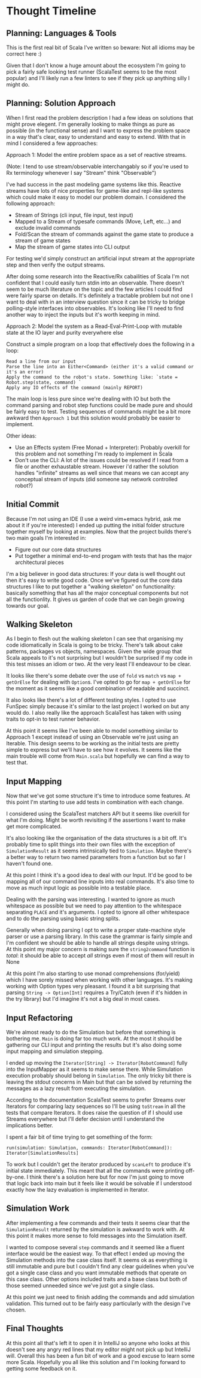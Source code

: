 Thought Timeline
================

Planning: Languages & Tools
---------------------------

This is the first real bit of Scala I've written so beware: Not all idioms may be correct here :)

Given that I don't know a huge amount about the ecosystem I'm going to pick a fairly safe looking test
runner (ScalaTest seems to be the most popular) and I'll likely run a few linters to see if they pick
up anything silly I might do.

Planning: Solution Approach
---------------------------

When I first read the problem description I had a few ideas on solutions that might prove elegent. I'm
generally looking to make things as pure as possible (in the functional sense) and I want to express the problem
space in a way that's clear, easy to understand and easy to extend. With that in mind I considered
a few approaches:

Approach 1: Model the entire problem space as a set of reactive streams.

(Note: I tend to use stream/observable interchangably so if you're used to Rx terminology whenever I say "Stream"
think "Observable")

I've had success in the past modeling game systems like this. Reactive streams have lots of nice properties for
game-like and repl-like systems which could make it easy to model our problem domain. I considered the following
approach:

* Stream of Strings (cli input, file input, test input)
* Mapped to a Stream of typesafe commands (Move, Left, etc...) and exclude invalid commands
* Fold/Scan the stream of commands against the game state to produce a stream of game states
* Map the stream of game states into CLI output

For testing we'd simply construct an artificial input stream at the appropriate step and then verify
the output streams.

After doing some research into the Reactive/Rx cabailities of Scala I'm not confident that I could easily
turn stdin into an observable. There doesn't seem to be much literature on the topic and the few articles
I could find were fairly sparse on details. It's definitely a tractable problem but not one I want to deal
with in an interview question since it can be tricky to bridge polling-style interfaces into observables.
It's looking like I'll need to find another way to inject the inputs but it's worth keeping in mind.

Approach 2: Model the system as a Read-Eval-Print-Loop with mutable state at the IO layer and purity
everywhere else

Construct a simple program on a loop that effectively does the following in a loop:

    Read a line from our input
    Parse the line into an Either<Command> (either it's a valid command or it's an error)
    Apply the command to the robot's state. Something like: `state = Robot.step(state, command) `
    Apply any IO effects of the command (mainly REPORT)

The main loop is less pure since we're dealing with IO but both the command parsing and robot step functions
could be made pure and should be fairly easy to test. Testing sequences of commands might be a bit more awkward
then `Approach 1` but this solution would probably be easier to implement.

Other ideas:

* Use an Effects system (Free Monad + Interpreter): Probably overkill for this problem and not something
  I'm ready to implement in Scala
* Don't use the CLI: A lot of the issues could be resolved if I read from a file or another exhaustable stream.
  However i'd rather the solution handles "infinite" streams as well since that means we can accept any conceptual
  stream of inputs (did someone say network controlled robot?)

Initial Commit
--------------

Because I'm not using an IDE (I use a weird vim+emacs hybrid, ask me about it if you're interested) I ended up
putting the initial folder structure together myself by looking at examples. Now that the project builds
there's two main goals I'm interested in:

* Figure out our core data structures
* Put together a minimal end-to-end progam with tests that has the major architectural pieces

I'm a big believer in good data structures: If your data is well thought out then it's easy to write good code.
Once we've figured out the core data structures I like to put together a "walking skeleton" on functionality:
basically something that has all the major conceptual components but not all the functionlity. It gives us
garden of code that we can begin growing towards our goal.

Walking Skeleton
----------------

As I begin to flesh out the walking skeleton I can see that organising my code idiomatically in Scala
is going to be tricky. There's talk about cake patterns, packages vs objects, namespaces. Given the
wide group that Scala appeals to it's not surprising but I wouldn't be surprised if my code in this test
misses an idiom or two. At the very least I'll endeavour to be clear.

It looks like there's some debate over the use of `fold` vs `match` vs `map + getOrElse` for dealing
with `Option`s. I've opted to go for `map + getOrElse` for the moment as it seems like a good combination
of readable and succinct.

It also looks like there's a lot of different testing styles. I opted to use FunSpec simply because it's
similar to the last project I worked on but any would do. I also really like the approach ScalaTest
has taken with using traits to opt-in to test runner behavior.

At this point it seems like I've been able to model something similar to Approach 1 except instead of
using an Observable we're just using an Iterable. This design seems to be working as the initial tests
are pretty simple to express but we'll have to see how it evolves. It seems like the main trouble will
come from `Main.scala` but hopefully we can find a way to test that.

Input Mapping
-------------

Now that we've got some structure it's time to introduce some features. At this point I'm starting to use
add tests in combination with each change.

I considered using the ScalaTest matchers API but it seems like overkill for what I'm doing. Might be
worth revisiting if the assertions I want to make get more complicated.

It's also looking like the organisation of the data structures is a bit off. It's probably time to split
things into their own files with the exception of `SimulationResult` as it seems intrinsically tied
to `Simulation`. Maybe there's a better way to return two named parameters from a function but so far
I haven't found one.

At this point I think it's a good idea to deal with our Input. It'd be good to be mapping all of our
command line inputs into real commands. It's also time to move as much input logic as possible into a
testable place.

Dealing with the parsing was interesting. I wanted to ignore as much whitespace as possible but we need
to pay attention to the whitespace separating `PLACE` and it's arguments. I opted to ignore all other
whitespace and to do the parsing using basic string splits.

Generally when doing parsing I opt to write a proper state-machine style parser or use a parsing library.
In this case the grammar is fairly simple and I'm confident we should be able to handle all strings
despite using strings. At this point my major concern is making sure the `string2command` function is
*total*: it should be able to accept *all* strings even if most of them will result in None

At this point I'm also starting to use monad comprehensions (for/yield) which I have sorely missed when
working with other languages. It's making working with Option types very pleasant. I found it a bit
surprising that parsing `String -> Option[Int]` requires a Try/Catch (even if it's hidden in the try library)
but I'd imagine it's not a big deal in most cases.

Input Refactoring
-----------------

We're almost ready to do the Simulation but before that something is bothering me. `Main` is doing
far too much work. At the most it should be gathering our CLI input and printing the results but
it's also doing some input mapping and simulation stepping.

I ended up moving the `Iterator[String] -> Iterator[RobotCommand]` fully into the InputMapper
as it seems to make sense there. While Simulation execution probably should belong in `Simulation`.
The only tricky bit there is leaving the stdout concerns in Main but that can be solved by returning
the messages as a lazy result from executing the simulation.

According to the documentation ScalaTest seems to prefer Streams over Iterators for comparing lazy
sequences so I'll be using `toStream` in all the tests that compare Iterators. It does raise the question of
if I should use Streams everywhere but I'll defer decision until I understand the implications better.

I spent a fair bit of time trying to get something of the form:

    run(simulation: Simulation, commands: Iterator[RobotCommand]): Iterator[SimulationResults]

To work but I couldn't get the iterator produced by `scanLeft` to produce it's initial state immediately.
This meant that all the commands were printing off-by-one. I think there's a solution here but for now I'm
just going to move that logic back into main but it feels like it would be solvable if I understood
exactly how the lazy evaluation is implemented in Iterator.

Simulation Work
---------------

After implementing a few commands and their tests it seems clear that the `SimulationResult` returned
by the simulation is awkward to work with. At this point it makes more sense to fold messages into the
Simulation itself.

I wanted to compose several `step` commands and it seemed like a fluent interface would be the easiest way.
To that effect I ended up moving the Simulation methods into the case class itself. It seems ok as everything
is still immutable and pure but I couldn't find any clear guidelines when you've got a single case class
and you want immutable methods that operate on this case class. Other options included traits and
a base class but both of those seemed unneeded since we've just got a single class.

At this point we just need to finish adding the commands and add simulation validation. This turned out
to be fairly easy particularly with the design I've chosen.

Final Thoughts
--------------

At this point all that's left it to open it in IntelliJ so anyone who looks at this doesn't see any
angry red lines that my editor might not pick up but IntelliJ will. Overall this has been a fun bit of
work and a good excuse to learn some more Scala. Hopefully you all like this solution and I'm looking
forward to getting some feedback on it.
